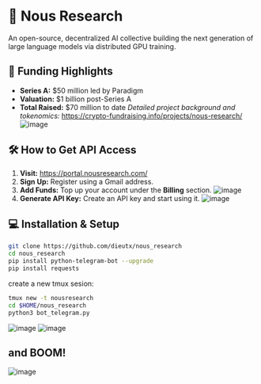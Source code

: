 # 🧠 Nous Research

An open-source, decentralized AI collective building the next generation of large language models via distributed GPU training.

## 🚀 Funding Highlights

- **Series A:** $50 million led by Paradigm  
- **Valuation:** $1 billion post-Series A  
- **Total Raised:** $70 million to date
*Detailed project background and tokenomics:* https://crypto-fundraising.info/projects/nous-research/
![image](https://github.com/user-attachments/assets/d03eb914-3eb6-40d9-9dd1-f9f9490c8a3f)


## 🛠️ How to Get API Access

1. **Visit:** https://portal.nousresearch.com/  
2. **Sign Up:** Register using a Gmail address.  
3. **Add Funds:** Top up your account under the **Billing** section.
![image](https://github.com/user-attachments/assets/ce4835d2-13bb-41db-a254-c0508d4d777a)
5. **Generate API Key:** Create an API key and start using it.
![image](https://github.com/user-attachments/assets/a9599ae2-592d-4667-8878-763719362659)

## 💻 Installation & Setup

```bash
git clone https://github.com/dieutx/nous_research
cd nous_research
pip install python-telegram-bot --upgrade
pip install requests
```
create a new tmux sesion:
```bash
tmux new -t nousresearch
cd $HOME/nous_research
python3 bot_telegram.py
```
![image](https://github.com/user-attachments/assets/7f8c13f9-ea73-4f2f-b3a3-c8bc0c5eb5c4)
![image](https://github.com/user-attachments/assets/a36def26-9b6d-4714-9e5e-30d51bfc4b16)


## and BOOM!
![image](https://github.com/user-attachments/assets/318e312f-9a2b-4207-bff1-ea3c410d90cf)


